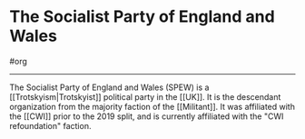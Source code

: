 # The Socialist Party of England and Wales
#org  

---
The Socialist Party of England and Wales (SPEW) is a [[Trotskyism|Trotskyist]] political party in the [[UK]]. It is the descendant organization from the majority faction of the [[Militant]]. It was affiliated with the [[CWI]] prior to the 2019 split, and is currently affiliated with the "CWI refoundation" faction. 